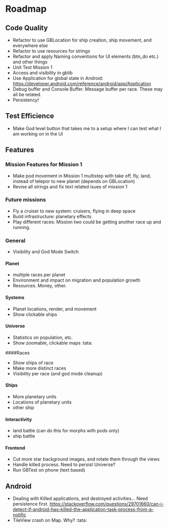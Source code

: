 
# Roadmap

## Code Quality
* Refactor to use GBLocation for ship creation, ship movement, and everywhere else
* Refactor to use resources for strings
* Refactor and apply Naming conventions for UI elements (btn_do etc.) and other things
* Unit Test Mission 1
* Access and visibility in gblib
* Use Application for global state in Android: https://developer.android.com/reference/android/app/Application
* Debug buffer and Console Buffer. Message buffer per race. These may all be related.
* Persistency!

## Test Efficience
* Make God level button that takes me to a setup where I can test what I am working on in the UI


## Features

### Mission Features for Mission 1
* Make pod movement in Mission 1 multistep with take off, fly, land, instead of telepor to new planet (depends on GBLocation)
* Revise all strings and fix text related isues of mission 1

### Future missions
* Fly a cruiser to new system: cruisers, flying in deep space
* Build infrastructure: planetary effects
* Play different races: Mission two could be getting another race up and running.

### General
* Visibility and God Mode Switch

#### Planet
* multiple races per planet
* Environment and impact on migration and population growth
* Resources. Money, other.

#### Systems
* Planet locations, render, and movement
* Show clickable ships

#### Universe
* Statistics on population, etc.
* Show zoomable, clickable maps  :tata:

####Races
* Show ships of race
* Make more distinct races
* Visibility per race (and god mode cleanup)

#### Ships
* More planetary units
* Locations of planetary units
* other ship

#### Interactivity
* land battle (can do this for morphs with pods only)
* ship battle

#### Frontend
* Cut more star background images, and rotate them through the views
* Handle killed process. Need to persist Universe?
* Run GBTest on phone (text based)

## Android 
* Dealing with Killed applications, and destroyed activities... Need persistence first.
https://stackoverflow.com/questions/29701660/can-i-detect-if-android-has-killed-the-application-task-process-from-a-notific
* TileView crash on Map. Why? :tata: